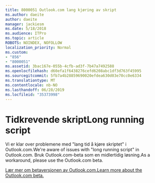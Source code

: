 ```yaml
---
title: 8000051 Outlook.com lang kjøring av skript
ms.author: daeite
author: daeite
manager: jackiesm
ms.date: 5/18/2018
ms.audience: ITPro
ms.topic: article
ROBOTS: NOINDEX, NOFOLLOW
localization_priority: Normal
ms.custom:
- "856"
- "8000051"
ms.assetid: 3bac167e-055b-4cfb-ad3f-7b47a7492588
ms.openlocfilehash: d60efa1f6438276cefd6208abc1df3d763f45995
ms.sourcegitcommit: 5fb7a4b28859690020efdea630d03e70cc0e6334
ms.translationtype: MT
ms.contentlocale: nb-NO
ms.lasthandoff: 06/28/2019
ms.locfileid: "35373998"
---
```

# <a name="long-running-script"></a><span data-ttu-id="15a50-102">Tidkrevende skript</span><span class="sxs-lookup"><span data-stu-id="15a50-102">Long running script</span></span>

<span data-ttu-id="15a50-103">Vi er klar over problemene med "lang tid å kjøre skriptet" i Outlook.com.</span><span class="sxs-lookup"><span data-stu-id="15a50-103">We're aware of issues with "long running script" in Outlook.com.</span></span> <span data-ttu-id="15a50-104">Bruk Outlook.com-beta som en midlertidig løsning.</span><span class="sxs-lookup"><span data-stu-id="15a50-104">As a workaround, please use the Outlook.com beta.</span></span>
  
[<span data-ttu-id="15a50-105">Lær mer om betaversjonen av Outlook.com.</span><span class="sxs-lookup"><span data-stu-id="15a50-105">Learn more about the Outlook.com beta.</span></span>](https://go.microsoft.com/fwlink/p/?linkid=874356)
  